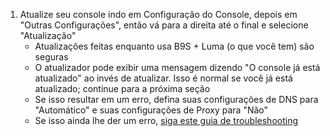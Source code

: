 1. Atualize seu console indo em Configuração do Console, depois em "Outras Configurações", então vá para a direita até o final e selecione "Atualização"
   - Atualizações feitas enquanto usa B9S + Luma (o que você tem) são seguras
   - O atualizador pode exibir uma mensagem dizendo "O console já está atualizado" ao invés de atualizar. Isso é normal se você já está atualizado; continue para a próxima seção
   - Se isso resultar em um erro, defina suas configurações de DNS para "Automático" e suas configurações de Proxy para "Não"
   - Se isso ainda lhe der um erro, [siga este guia de troubleshooting](troubleshooting-finalizing-setup.html)
